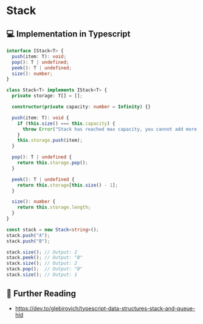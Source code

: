 # Stack

## 💻 Implementation in Typescript

```ts
interface IStack<T> {
  push(item: T): void;
  pop(): T | undefined;
  peek(): T | undefined;
  size(): number;
}

class Stack<T> implements IStack<T> {
  private storage: T[] = [];

  constructor(private capacity: number = Infinity) {}

  push(item: T): void {
    if (this.size() === this.capacity) {
      throw Error("Stack has reached max capacity, you cannot add more items");
    }
    this.storage.push(item);
  }

  pop(): T | undefined {
    return this.storage.pop();
  }

  peek(): T | undefined {
    return this.storage[this.size() - 1];
  }

  size(): number {
    return this.storage.length;
  }
}

const stack = new Stack<string>();
stack.push("A");
stack.push("B");

stack.size(); // Output: 2
stack.peek(); // Output: "B"
stack.size(); // Output: 2
stack.pop();  // Output: "B"
stack.size(); // Output: 1
```

## 🔗 Further Reading

* https://dev.to/glebirovich/typescript-data-structures-stack-and-queue-hld